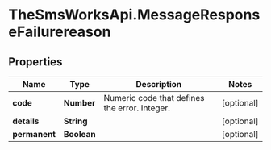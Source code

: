# TheSmsWorksApi.MessageResponseFailurereason

## Properties

Name | Type | Description | Notes
------------ | ------------- | ------------- | -------------
**code** | **Number** | Numeric code that defines the error. Integer. | [optional] 
**details** | **String** |  | [optional] 
**permanent** | **Boolean** |  | [optional] 


